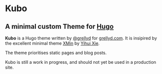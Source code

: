 # Kubo
## A minimal custom Theme for [Hugo](https://gohugo.io)

**Kubo** is a Hugo theme written by [@grellyd](https://github.com/grellyd) for [grellyd.com](https://grellyd.com). It is insipired by the excellent minimal theme [XMin](https://github.com/yihui/hugo-xmin/) by [Yihui Xie](https://yihui.name). 

The theme prioritises static pages and blog posts. 

Kubo is still a work in progress, and should not yet be used in a production site.
